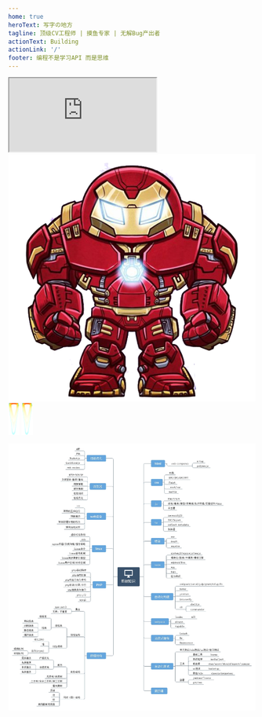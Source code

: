 ```yaml
---
home: true
heroText: 写字の地方
tagline: 顶级CV工程师 | 摸鱼专家 | 无解Bug产出者    
actionText: Building
actionLink: '/'
footer: 编程不是学习API 而是思维
---
```


<iframe id='jsFun' src='https://www.javascript.fun/'></iframe>
<div id="IronM">
		<img src="images/g.png" alt="" id="Iron_Man" onclick="_hmt.push(['_trackEvent', '钢铁侠', 'click', '已点击', new Date()])" />
		<div id="fire">
			<img src="images/fire.png" alt="" class="fire fire_l" />
			<img src="images/fire.png" alt="" class="fire fire_r" />
		</div>
</div>


![img](/study.jpg)


